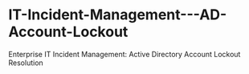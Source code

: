 # IT-Incident-Management---AD-Account-Lockout
Enterprise IT Incident Management: Active Directory Account Lockout Resolution
